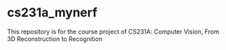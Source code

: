 # cs231a_mynerf
This repository is for the course project of CS231A: Computer Vision, From 3D Reconstruction to Recognition
